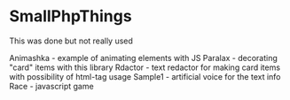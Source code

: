 # SmallPhpThings
This was done but not really used

Animashka - example of animating elements with JS
Paralax - decorating "card" items with this library
Rdactor - text redactor for making card items with possibility of html-tag usage
Sample1 - artificial voice for the text info
Race - javascript game
